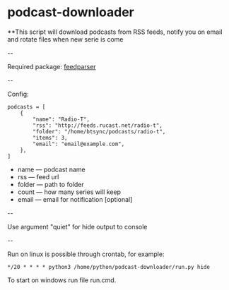 podcast-downloader
==================

**This script will download podcasts from RSS feeds, notify you on email and rotate files when new serie is come

--

Required package: [feedparser](https://pypi.python.org/pypi/feedparser)

--

Config:

```
podcasts = [
    {
        "name": "Radio-T",
        "rss": "http://feeds.rucast.net/radio-t",
        "folder": "/home/btsync/podcasts/radio-t",
        "items": 3,
        "email": "email@example.com",
    },
]
```

* name — podcast name
* rss — feed url
* folder — path to folder
* count — how many series will keep
* email — email for notification [optional]

--

Use argument "quiet" for hide output to console

--

Run on linux is possible through crontab, for example:
```
*/20 * * * * python3 /home/python/podcast-downloader/run.py hide
```

To start on windows run file run.cmd.
